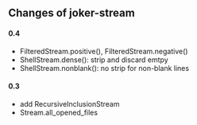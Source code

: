 Changes of joker-stream
-----------------------

#### 0.4
* FilteredStream.positive(), FilteredStream.negative()
* ShellStream.dense(): strip and discard emtpy
* ShellStream.nonblank(): no strip for non-blank lines

#### 0.3
* add RecursiveInclusionStream
* Stream.all_opened_files

